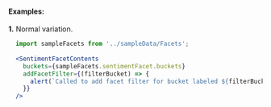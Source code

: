 #### Examples:

__1.__ Normal variation.

```jsx
  import sampleFacets from '../sampleData/Facets';
  
  <SentimentFacetContents
    buckets={sampleFacets.sentimentFacet.buckets}
    addFacetFilter={(filterBucket) => {
      alert(`Called to add facet filter for bucket labeled ${filterBucket.label}`);
    }}
  />
```
